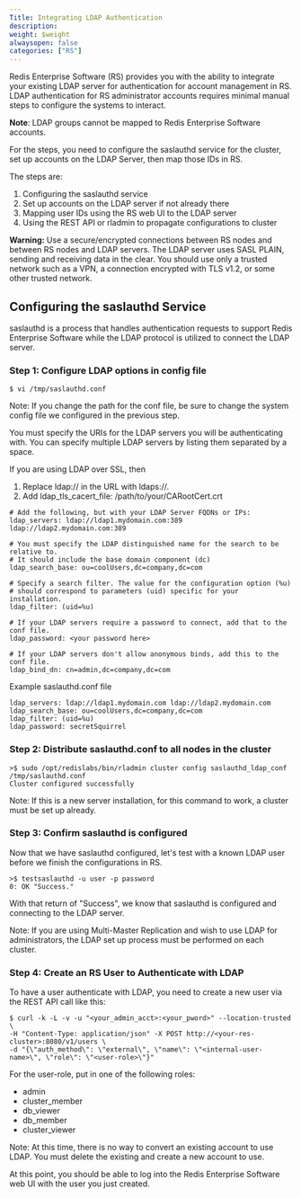 ```yaml
---
Title: Integrating LDAP Authentication
description: 
weight: $weight
alwaysopen: false
categories: ["RS"]
---
```

Redis Enterprise Software (RS) provides you with the ability to
integrate your existing LDAP server for authentication for account
management in RS. LDAP authentication for RS administrator accounts
requires minimal manual steps to configure the systems to interact.

**Note**: LDAP groups cannot be mapped to Redis Enterprise Software
accounts.

For the steps, you need to configure the saslauthd service for the
cluster, set up accounts on the LDAP Server, then map those IDs in RS.

The steps are:

1. Configuring the saslauthd service
1. Set up accounts on the LDAP server if not already there
1. Mapping user IDs using the RS web UI to the LDAP server
1. Using the REST API or rladmin to propagate configurations to cluster

**Warning:** Use a secure/encrypted connections between RS nodes and
between RS nodes and LDAP servers. The LDAP server uses SASL PLAIN,
sending and receiving data in the clear. You should use only a trusted
network such as a VPN, a connection encrypted with TLS v1.2, or some
other trusted network.

## Configuring the saslauthd Service

saslauthd is a process that handles authentication requests to support
Redis Enterprise Software while the LDAP protocol is utilized to connect
the LDAP server.

### Step 1: Configure LDAP options in config file

```src
$ vi /tmp/saslauthd.conf
```

Note: If you change the path for the conf file, be sure to change the
system config file we configured in the previous step.

You must specify the URIs for the LDAP servers you will be
authenticating with. You can specify multiple LDAP servers by listing
them separated by a space. 

If you are using LDAP over SSL, then 
1. Replace ldap:// in the URL with ldaps://.
2. Add ldap_tls_cacert_file: /path/to/your/CARootCert.crt 

```src
# Add the following, but with your LDAP Server FQDNs or IPs:
ldap_servers: ldap://ldap1.mydomain.com:389 ldap://ldap2.mydomain.com:389

# You must specify the LDAP distinguished name for the search to be relative to.
# It should include the base domain component (dc)
ldap_search_base: ou=coolUsers,dc=company,dc=com

# Specify a search filter. The value for the configuration option (%u)
# should correspond to parameters (uid) specific for your installation.
ldap_filter: (uid=%u)

# If your LDAP servers require a password to connect, add that to the conf file.
ldap_password: <your password here>

# If your LDAP servers don't allow anonymous binds, add this to the conf file.
ldap_bind_dn: cn=admin,dc=company,dc=com
```

Example saslauthd.conf file

```src
ldap_servers: ldap://ldap1.mydomain.com ldap://ldap2.mydomain.com
ldap_search_base: ou=coolUsers,dc=company,dc=com
ldap_filter: (uid=%u)
ldap_password: secretSquirrel
```

### Step 2: Distribute saslauthd.conf to all nodes in the cluster

```src
>$ sudo /opt/redislabs/bin/rladmin cluster config saslauthd_ldap_conf /tmp/saslauthd.conf
Cluster configured successfully
```

Note: If this is a new server installation, for this command to work, a
cluster must be set up already.

### Step 3: Confirm saslauthd is configured

Now that we have saslauthd configured, let's test with a known LDAP user
before we finish the configurations in RS.

```src
>$ testsaslauthd -u user -p password
0: OK "Success."
```

With that return of "Success", we know that saslauthd is configured and
connecting to the LDAP server.

Note: If you are using Multi-Master Replication and wish to use LDAP for
administrators, the LDAP set up process must be performed on each
cluster.

### Step 4: Create an RS User to Authenticate with LDAP

To have a user authenticate with LDAP, you need to create a new user via
the REST API call like this:

```src
$ curl -k -L -v -u "<your_admin_acct>:<your_pword>" --location-trusted \
-H "Content-Type: application/json" -X POST http://<your-res-cluster>:8080/v1/users \
-d "{\"auth_method\": \"external\", \"name\": \"<internal-user-name>\", \"role\": \"<user-role>\"}"
```

For the user-role, put in one of the following roles:

- admin
- cluster_member
- db_viewer
- db_member
- cluster_viewer

Note: At this time, there is no way to convert an existing account to
use LDAP. You must delete the existing and create a new account to use.

At this point, you should be able to log into the Redis Enterprise
Software web UI with the user you just created.
